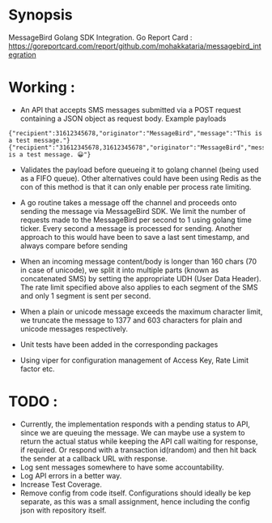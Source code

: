 # Synopsis
MessageBird Golang SDK Integration.
Go Report Card : https://goreportcard.com/report/github.com/mohakkataria/messagebird_integration

# Working :

* An API that accepts SMS messages submitted via a POST request containing a JSON object as request body.
Example payloads
```
{"recipient":31612345678,"originator":"MessageBird","message":"This is a test message."}
{"recipient":"31612345678,31612345678","originator":"MessageBird","message":"This is a test message. 😀"}
```
   
* Validates the payload before queueing it to golang channel (being used as a FIFO queue). Other alternatives could have been using Redis as the con of this method is that it can only enable per process rate limiting.

* A go routine takes a message off the channel and proceeds onto sending the message via MessageBird SDK. We limit the number of requests made to the MessageBird per second to 1 using golang time ticker. Every second a message is processed for sending. Another approach to this would have been to save a last sent timestamp, and always compare before sending

* When an incoming message content/body is longer than 160 chars (70 in case of unicode), we split it into multiple parts (known as concatenated SMS) by setting the appropriate UDH (User Data Header). The rate limit specified above also applies to each segment of the SMS and only 1 segment is sent per second.

* When a plain or unicode message exceeds the maximum character limit, we truncate the message to 1377 and 603 characters for plain and unicode messages respectively.

* Unit tests have been added in the corresponding packages

* Using viper for configuration management of Access Key, Rate Limit factor etc.


# TODO :

* Currently, the implementation responds with a pending status to API, since we are queuing the message. We can maybe use a system to return the actual status while keeping the API call waiting for response, if required. Or respond with a transaction id(random) and then hit back the sender at a callback URL with response.
* Log sent messages somewhere to have some accountability.
* Log API errors in a better way.
* Increase Test Coverage.
* Remove config from code itself. Configurations should ideally be kep separate, as this was a small assignment, hence including the config json with repository itself.